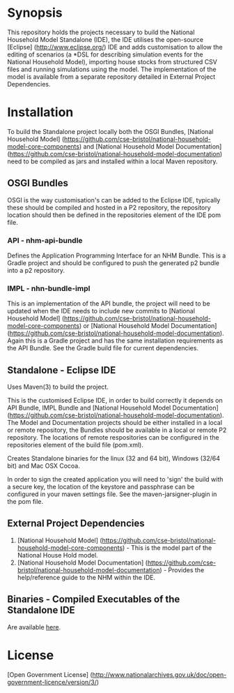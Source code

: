 # Synopsis
This repository holds the projects necessary to build the National Household Model Standalone (IDE), the IDE utilises the open-source [Eclipse] (http://www.eclipse.org/) IDE and adds customisation to allow the editing of scenarios (a *DSL for describing simulation events for the National Household Model), importing house stocks from structured CSV files and running simulations using the model. The implementation of the model is available from a separate repository detailed in External Project Dependencies.

# Installation
To build the Standalone project locally both the OSGI Bundles,  [National Household Model] (https://github.com/cse-bristol/national-household-model-core-components) and  [National Household Model Documentation] (https://github.com/cse-bristol/national-household-model-documentation) need to be compiled as jars and installed within a local Maven repository.

## OSGI Bundles
OSGI is the way customisation's can be added to the Eclipse IDE, typically these should be compiled and hosted in a P2 repository, the repository location should then be defined in the repositories element of the IDE pom file.

### API - nhm-api-bundle
Defines the Application Programming Interface for an NHM Bundle. This is a Gradle project and should be configured to push the generated p2 bundle into a p2 repository.

### IMPL - nhn-bundle-impl
This is an implementation of the API bundle, the project will need to be updated when the IDE needs to include new commits to [National Household Model] (https://github.com/cse-bristol/national-household-model-core-components) or [National Household Model Documentation] (https://github.com/cse-bristol/national-household-model-documentation). Again this is a Gradle project and has the same installation requirements as the API Bundle. See the Gradle build file for current dependencies.

## Standalone - Eclipse IDE
Uses Maven(3) to build the project.

This is the customised Eclipse IDE, in order to build correctly it depends on API Bundle, IMPL Bundle and [National Household Model Documentation] (https://github.com/cse-bristol/national-household-model-documentation). The Model and Documentation projects should be either installed in a local or remote repository, the Bundles should be available in a local or remote P2 repository. The locations of remote respositories can be configured in the repositories element of the build file (pom.xml).

Creates Standalone binaries for the linux (32 and 64 bit), Windows (32/64 bit) and Mac OSX Cocoa.

In order to sign the created application you will need to 'sign' the build with a secure key, the location of the keystore and passphrase can be configured in your maven settings file. See the maven-jarsigner-plugin in the pom file. 

## External Project Dependencies
1. [National Household Model] (https://github.com/cse-bristol/national-household-model-core-components) - This is the model part of the National House Hold model.
2. [National Household Model Documentation] (https://github.com/cse-bristol/national-household-model-documentation) - Provides the help/reference guide to the NHM within the IDE.

## Binaries - Compiled Executables of the Standalone IDE
Are available [here](https://github.com/cse-bristol/national-household-model-standalone/releases/tag/Current).

# License
[Open Government License] (http://www.nationalarchives.gov.uk/doc/open-government-licence/version/3/) 
